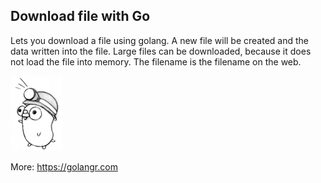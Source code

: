 ## Download file with Go

Lets you download a file using golang. A new file will be created and the data written into the file. 
Large files can be downloaded, because it does not load the file into memory. The filename is the filename on the web.

![download file with golang](/pkg.png)

More: https://golangr.com

